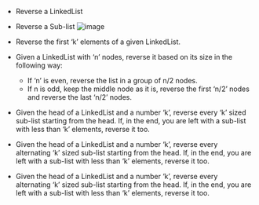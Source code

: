 - Reverse a LinkedList
- Reverse a Sub-list
   ![image](https://github.com/user-attachments/assets/6aacfa41-1cba-4045-a072-4148c505d686)

- Reverse the first ‘k’ elements of a given LinkedList.
- Given a LinkedList with ‘n’ nodes, reverse it based on its size in the following way:
   - If ‘n’ is even, reverse the list in a group of n/2 nodes.
   - If n is odd, keep the middle node as it is, reverse the first ‘n/2’ nodes and reverse the last ‘n/2’ nodes.
- Given the head of a LinkedList and a number ‘k’, reverse every ‘k’ sized sub-list starting from the head. If, in the end, you are left with a sub-list with less than ‘k’ elements, reverse it too.
- Given the head of a LinkedList and a number ‘k’, reverse every alternating ‘k’ sized sub-list starting from the head. If, in the end, you are left with a sub-list with less than ‘k’ elements, reverse it too.
- Given the head of a LinkedList and a number ‘k’, reverse every alternating ‘k’ sized sub-list starting from the head. If, in the end, you are left with a sub-list with less than ‘k’ elements, reverse it too.

